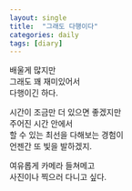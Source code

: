 ```yaml
---
layout: single
title:  "그래도 다행이다"
categories: daily
tags: [diary]
---
```


배울게 많지만  
그래도 꽤 재미있어서  
다행이긴 하다.  

시간이 조금만 더 있으면 좋겠지만  
주어진 시간 안에서  
할 수 있는 최선을 다해보는 경험이  
언젠간 또 빛을 발하겠지.  

여유롭게 카메라 들쳐메고  
사진이나 찍으러 다니고 싶다.
